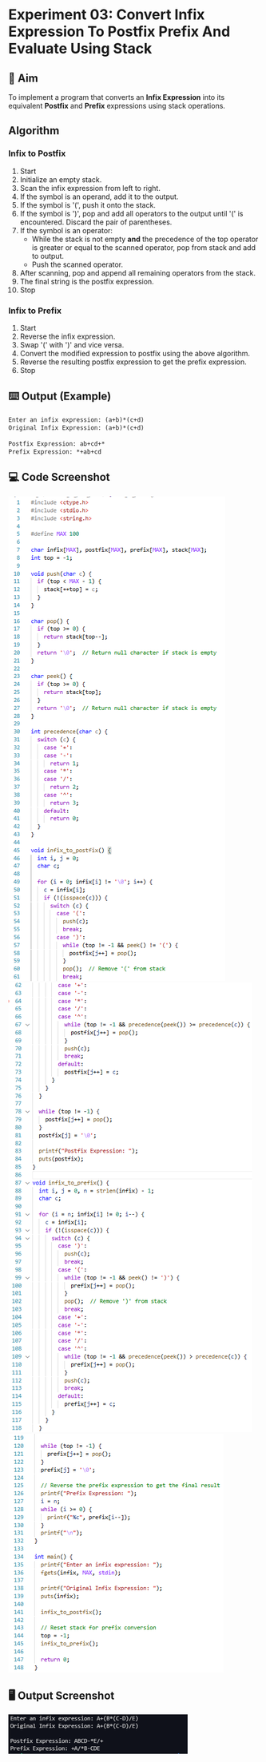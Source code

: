 # Experiment 03: Convert Infix Expression To Postfix Prefix And Evaluate Using Stack

## 🎯 Aim

To implement a program that converts an **Infix Expression** into its equivalent **Postfix** and **Prefix** expressions using stack operations.

## Algorithm

### Infix to Postfix

1. Start
2. Initialize an empty stack.
3. Scan the infix expression from left to right.
4. If the symbol is an operand, add it to the output.
5. If the symbol is '(', push it onto the stack.
6. If the symbol is ')', pop and add all operators to the output until '(' is encountered. Discard the pair of parentheses.
7. If the symbol is an operator:
   - While the stack is not empty **and** the precedence of the top operator is greater or equal to the scanned operator, pop from stack and add to output.
   - Push the scanned operator.
8. After scanning, pop and append all remaining operators from the stack.
9. The final string is the postfix expression.
10. Stop

### Infix to Prefix

1. Start
2. Reverse the infix expression.
3. Swap '(' with ')' and vice versa.
4. Convert the modified expression to postfix using the above algorithm.
5. Reverse the resulting postfix expression to get the prefix expression.
6. Stop

## ⌨️ Output (Example)

```
Enter an infix expression: (a+b)*(c+d)
Original Infix Expression: (a+b)*(c+d)

Postfix Expression: ab+cd+*
Prefix Expression: *+ab+cd
```

## 💻 Code Screenshot

![Code Screenshot](/screenshots/3.1.png)
![Code Screenshot](/screenshots/3.2.png)
![Code Screenshot](/screenshots/3.3.png)

## 🖥️ Output Screenshot

![Code Screenshot](/screenshots/3.out.png)
